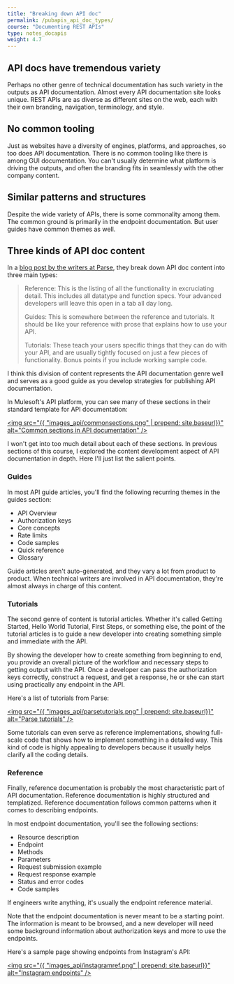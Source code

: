 ```yaml
---
title: "Breaking down API doc"
permalink: /pubapis_api_doc_types/
course: "Documenting REST APIs"
type: notes_docapis
weight: 4.7
---
```


## API docs have tremendous variety

Perhaps no other genre of technical documentation has such variety in the outputs as API documentation. Almost every API documentation site looks unique. REST APIs are as diverse as different sites on the web, each with their own branding, navigation, terminology, and style.

## No common tooling

Just as websites have a diversity of engines, platforms, and approaches, so too does API documentation. There is no common tooling like there is among GUI documentation. You can't usually determine what platform is driving the outputs, and often the branding fits in seamlessly with the other company content.

## Similar patterns and structures

Despite the wide variety of APIs, there is some commonality among them. The common ground is primarily in the endpoint documentation. But user guides have common themes as well. 

## Three kinds of API doc content

In a [blog post by the writers at Parse](http://blog.parse.com/learn/engineering/designing-great-api-docs/), they break down API doc content into three main types:

>Reference: This is the listing of all the functionality in excruciating detail. This includes all datatype and function specs. Your advanced developers will leave this open in a tab all day long.
>
>Guides: This is somewhere between the reference and tutorials. It should be like your reference with prose that explains how to use your API.
>
>Tutorials: These teach your users specific things that they can do with your API, and are usually tightly focused on just a few pieces of functionality. Bonus points if you include working sample code.</blockquote> 

I think this division of content represents the API documentation genre well and serves as a good guide as you develop strategies for publishing API documentation.

In Mulesoft's API platform, you can see many of these sections in their standard template for API documentation:

<a href="http://api-portal.anypoint.mulesoft.com/yahoo/api/yahoo-weather-api?ref=apihub"><img src="{{ "images_api/commonsections.png" | prepend: site.baseurl}}" alt="Common sections in API documentation" /></a>
 
 I won't get into too much detail about each of these sections. In previous sections of this course, I explored the content development aspect of API documentation in depth. Here I'll just list the salient points. 
 
### Guides
 
In most API guide articles, you'll find the following recurring themes in the guides section:
 
* API Overview
* Authorization keys
* Core concepts
* Rate limits
* Code samples
* Quick reference
* Glossary

Guide articles aren't auto-generated, and they vary a lot from product to product. When technical writers are involved in API documentation, they're almost always in charge of this content.

### Tutorials

The second genre of content is tutorial articles. Whether it's called Getting Started, Hello World Tutorial, First Steps, or something else, the point of the tutorial articles is to guide a new developer into creating something simple and immediate with the API. 

By showing the developer how to create something from beginning to end, you provide an overall picture of the workflow and necessary steps to getting output with the API. Once a developer can pass the authorization keys correctly, construct a request, and get a response, he or she can start using practically any endpoint in the API.

Here's a list of tutorials from Parse:

<a href="https://www.parse.com/tutorials"><img src="{{ "images_api/parsetutorials.png" | prepend: site.baseurl}}" alt="Parse tutorials" /></a>

Some tutorials can even serve as reference implementations, showing full-scale code that shows how to implement something in a detailed way. This kind of code is highly appealing to developers because it usually helps clarify all the coding details.

### Reference

Finally, reference documentation is probably the most characteristic part of API documentation. Reference documentation is highly structured and templatized. Reference documentation follows common patterns when it comes to describing endpoints. 

In most endpoint documentation, you'll see the following sections:

* Resource description
* Endpoint
* Methods
* Parameters
* Request submission example
* Request response example
* Status and error codes
* Code samples

If engineers write anything, it's usually the endpoint reference material. 

Note that the endpoint documentation is never meant to be a starting point. The information is meant to be browsed, and a new developer will need some background information about authorization keys and more to use the endpoints.

Here's a sample page showing endpoints from Instagram's API: 

<a href="https://instagram.com/developer/endpoints/relationships/"><img src="{{ "images_api/instagramref.png" | prepend: site.baseurl}}" alt="Instagram endpoints" /></a>



